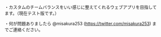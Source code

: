・カスタムのチームバランスをいい感じに整えてくれるウェブアプリを目指してます。（現在テスト版です。）

・何が問題ありましたら @misakura253 (https://twitter.com/misakura253) までご連絡ください。
